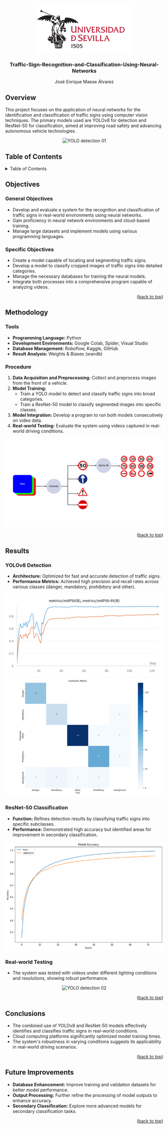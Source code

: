 <br />
<div align="center">
  <a href="https://github.com/JoseMaese/Traffic-Sign-Recognition-and-Classification-Using-Neural-Networks">
    <img src="Imagenes/logo.png" alt="Logo US" width="301" height="157">
  </a>
<h3 align="center">Traffic-Sign-Recognition-and-Classification-Using-Neural-Networks</h3>
  <p align="center">
    José Enrique Maese Álvarez
    <br />
  </p>
</div>


## Overview

This project focuses on the application of neural networks for the identification and classification of traffic signs using computer vision techniques. The primary models used are YOLOv8 for detection and ResNet-50 for classification, aimed at improving road safety and advancing autonomous vehicle technologies.
<div align="center">
  <img src="Imagenes/gif_01.gif" alt="YOLO detection 01">
</div>

## Table of Contents
<details>
  <summary>Table of Contents</summary>
  <ol>
    <li> <a href="#Overview">Overview</a> </li>
    <li> <a href="#Objectives">Objectives</a> </li>
    <li><a href="#Methodology">Methodology</a></li>
    <li><a href="#Results">Results</a></li>
    <li><a href="#Conclusions">Conclusions</a></li>
    <li><a href="#Future Improvements">Future Improvements</a></li>
  </ol>
</details>


## Objectives

### General Objectives
- Develop and evaluate a system for the recognition and classification of traffic signs in real-world environments using neural networks.
- Gain proficiency in neural network environments and cloud-based training.
- Manage large datasets and implement models using various programming languages.

### Specific Objectives
- Create a model capable of locating and segmenting traffic signs.
- Develop a model to classify cropped images of traffic signs into detailed categories.
- Manage the necessary databases for training the neural models.
- Integrate both processes into a comprehensive program capable of analyzing videos.
  
<p align="right">(<a href="#readme-top">back to top</a>)</p>

## Methodology

### Tools
- **Programming Language:** Python
- **Development Environments:** Google Colab, Spider, Visual Studio
- **Database Management:** Roboflow, Kaggle, GitHub
- **Result Analysis:** Weights & Biases (wandb)

### Procedure
1. **Data Acquisition and Preprocessing:** Collect and preprocess images from the front of a vehicle.
2. **Model Training:**
   - Train a YOLO model to detect and classify traffic signs into broad categories.
   - Train a ResNet-50 model to classify segmented images into specific classes.
3. **Model Integration:** Develop a program to run both models consecutively on video data.
4. **Real-world Testing:** Evaluate the system using videos captured in real-world driving conditions.

<div align="center">
  <img src="Imagenes/esquema proyecto.png" alt="esquema proyecto.png">
</div>

<p align="right">(<a href="#readme-top">back to top</a>)</p>

## Results

### YOLOv8 Detection
- **Architecture:** Optimized for fast and accurate detection of traffic signs.
- **Performance Metrics:** Achieved high precision and recall rates across various classes (danger, mandatory, prohibitory and other).
  
<div align="center">
  <img src="Imagenes/map50.png" alt="mAP50">
</div>

<div align="center">
  <img src="Imagenes/modelo004_matriz.png" alt="Matriz de confusion">
</div>

### ResNet-50 Classification
- **Function:** Refines detection results by classifying traffic signs into specific subclasses.
- **Performance:** Demonstrated high accuracy but identified areas for improvement in secondary classification.

<div align="center">
  <img src="Imagenes/train_validation_resnet_75epocas.png" alt="tran and validation resNet-50">
</div>

### Real-world Testing
- The system was tested with videos under different lighting conditions and resolutions, showing robust performance.
  
<div align="center">
  <img src="Imagenes/gif_02.gif" alt="YOLO detection 02">
</div>

<p align="right">(<a href="#readme-top">back to top</a>)</p>

## Conclusions

- The combined use of YOLOv8 and ResNet-50 models effectively identifies and classifies traffic signs in real-world conditions.
- Cloud computing platforms significantly optimized model training times.
- The system's robustness in varying conditions suggests its applicability in real-world driving scenarios.

<p align="right">(<a href="#readme-top">back to top</a>)</p>

## Future Improvements

- **Database Enhancement:** Improve training and validation datasets for better model performance.
- **Output Processing:** Further refine the processing of model outputs to enhance accuracy.
- **Secondary Classification:** Explore more advanced models for secondary classification tasks.

<p align="right">(<a href="#readme-top">back to top</a>)</p>

